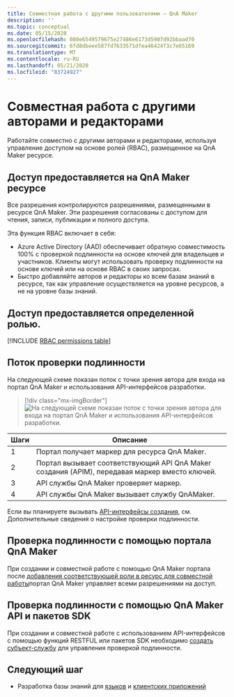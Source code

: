```yaml
---
title: Совместная работа с другими пользователями — QnA Maker
description: ''
ms.topic: conceptual
ms.date: 05/15/2020
ms.openlocfilehash: 080e6549579675e27486e6173d5907d92bbaad70
ms.sourcegitcommit: 6fd8dbeee587fd7633571dfea46424f3c7e65169
ms.translationtype: MT
ms.contentlocale: ru-RU
ms.lasthandoff: 05/21/2020
ms.locfileid: "83724927"
---
```

# <a name="collaborate-with-other-authors-and-editors"></a>Совместная работа с другими авторами и редакторами

Работайте совместно с другими авторами и редакторами, используя управление доступом на основе ролей (RBAC), размещенное на QnA Maker ресурсе.

## <a name="access-is-provided-on-the-qna-maker-resource"></a>Доступ предоставляется на QnA Maker ресурсе

Все разрешения контролируются разрешениями, размещенными в ресурсе QnA Maker. Эти разрешения согласованы с доступом для чтения, записи, публикации и полного доступа.

Эта функция RBAC включает в себя:
* Azure Active Directory (AAD) обеспечивает обратную совместимость 100% с проверкой подлинности на основе ключей для владельцев и участников. Клиенты могут использовать проверку подлинности на основе ключей или на основе RBAC в своих запросах.
* Быстро добавляйте авторов и редакторы ко всем базам знаний в ресурсе, так как управление осуществляется на уровне ресурсов, а не на уровне базы знаний.

## <a name="access-is-provided-by-a-defined-role"></a>Доступ предоставляется определенной ролью.

[!INCLUDE [RBAC permissions table](../includes/role-based-access-control.md)]

## <a name="authentication-flow"></a>Поток проверки подлинности

На следующей схеме показан поток с точки зрения автора для входа на портал QnA Maker и использования API-интерфейсов разработки.

> [!div class="mx-imgBorder"]
> ![На следующей схеме показан поток с точки зрения автора для входа на портал QnA Maker и использования API-интерфейсов разработки.](../media/qnamaker-how-to-collaborate-knowledge-base/rbac-flow-from-portal-to-service.png)

|Шаги|Описание|
|--|--|
|1|Портал получает маркер для ресурса QnA Maker.|
|2|Портал вызывает соответствующий API QnA Maker создания (APIM), передавая маркер вместо ключей.|
|3|API службы QnA Maker проверяет маркер.|
|4 |API службы QnA Maker вызывает службу QnAMaker.|

Если вы планируете вызывать [API-интерфейсы создания](../How-To/collaborate-knowledge-base.md), см. Дополнительные сведения о настройке проверки подлинности.

## <a name="authenticate-by-qna-maker-portal"></a>Проверка подлинности с помощью портала QnA Maker

При создании и совместной работе с помощью QnA Maker портала после [добавления соответствующей роли в ресурс для совместной работы](../How-To/collaborate-knowledge-base.md)портал QnA Maker управляет всеми разрешениями на доступ.

## <a name="authenticate-by-qna-maker-apis-and-sdks"></a>Проверка подлинности с помощью QnA Maker API и пакетов SDK

При создании и совместной работе с использованием API-интерфейсов с помощью функций RESTFUL или пакетов SDK необходимо [создать субъект-службу](../../authentication.md#assign-a-role-to-a-service-principal) для управления проверкой подлинности.

## <a name="next-step"></a>Следующий шаг

* Разработка базы знаний для [языков](design-language-culture.md) и [клиентских приложений](integration-with-other-applications.md)
